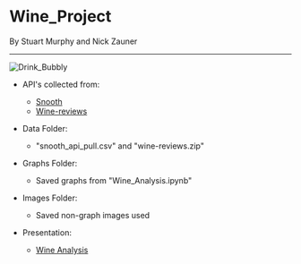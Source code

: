 # Wine_Project

By Stuart Murphy and Nick Zauner
***

![Drink_Bubbly](https://bestanimations.com/Food/Beverages/Alcohol/drink-champagne-animated-gif.gif)

- API's collected from:
    - [Snooth](http://www.snooth.com/)
    - [Wine-reviews](https://www.kaggle.com/zynicide/wine-reviews)


- Data Folder:
        
    - "snooth_api_pull.csv" and "wine-reviews.zip"


* Graphs Folder:
    
    * Saved graphs from "Wine_Analysis.ipynb" 


* Images Folder:
    
    * Saved non-graph images used


* Presentation:
    
    * [Wine Analysis](https://prezi.com/view/nsEG3LrOrJJHHD87K61Q/)

